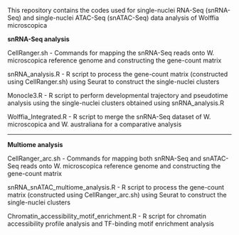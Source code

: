 This repository contains the codes used for single-nuclei RNA-Seq (snRNA-Seq) and single-nuclei ATAC-Seq (snATAC-Seq) data analysis of Wolffia microscopica

**snRNA-Seq analysis**

CellRanger.sh - Commands for mapping the snRNA-Seq reads onto W. microscopica reference genome and constructing the gene-count matrix

snRNA_analysis.R - R script to process the gene-count matrix (constructed using CellRanger.sh) using Seurat to construct the single-nuclei clusters

Monocle3.R - R script to perform developmental trajectory and pseudotime analysis using the single-nuclei clusters obtained using snRNA_analysis.R

Wolffia_Integrated.R - R script to merge the snRNA-Seq dataset of W. microscopica and W. australiana for a comparative analysis

----------------
**Multiome analysis**

CellRanger_arc.sh - Commands for mapping both snRNA-Seq and snATAC-Seq reads onto W. microscopica reference genome and constructing the gene-count matrix

snRNA_snATAC_multiome_analysis.R - R script to process the gene-count matrix (constructed using CellRanger_arc.sh) using Seurat to construct the single-nuclei clusters

Chromatin_accessibility_motif_enrichment.R - R script for chromatin accessibility profile analysis and TF-binding motif enrichment analysis
